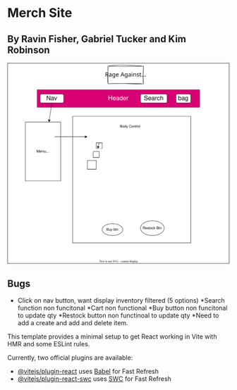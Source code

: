 # Merch Site

## By Ravin Fisher, Gabriel Tucker and Kim Robinson

![Diagram of components](src/images/diagram.drawio.svg)

## Bugs
* Click on nav button, want display inventory filtered (5 options)
*Search function non funcitonal
*Cart non functional
*Buy button non funcitonal to update qty
*Restock button non functinoal to update qty
*Need to add a create and add and delete item.


This template provides a minimal setup to get React working in Vite with HMR and some ESLint rules.

Currently, two official plugins are available:

- [@vitejs/plugin-react](https://github.com/vitejs/vite-plugin-react/blob/main/packages/plugin-react/README.md) uses [Babel](https://babeljs.io/) for Fast Refresh
- [@vitejs/plugin-react-swc](https://github.com/vitejs/vite-plugin-react-swc) uses [SWC](https://swc.rs/) for Fast Refresh

